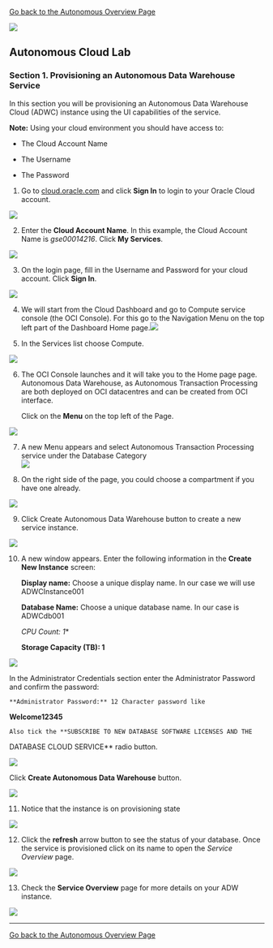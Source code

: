 [Go back to the Autonomous Overview Page](readme.md)

![](../common/images/customer.logo2.png)
## Autonomous Cloud Lab ##
### Section 1. Provisioning an Autonomous Data Warehouse Service ###

In this section you will be provisioning an Autonomous Data Warehouse Cloud (ADWC) instance using the UI capabilities of the service.

**Note:** Using your cloud environment you should have access to:

-   The Cloud Account Name

-   The Username

-   The Password

1.  Go to
    [cloud.oracle.com](http://cloud.oracle.com)
    and click **Sign In** to login to your Oracle Cloud account.

![](./media/image10.png)


2.  Enter the **Cloud Account Name**. In this example, the Cloud Account Name is *gse00014216*. Click **My Services**.

![](./media/image11.png)


3.  On the login page, fill in the Username and Password for your cloud account. Click **Sign In**.

![](./media/image12.png)


4.  We will start from the Cloud Dashboard and go to Compute service console (the OCI Console). For this go to the Navigation Menu on the top left part of the Dashboard Home page.![](./media/image13.png)

5.  In the Services list choose Compute.

![](./media/image14.png)


6.  The OCI Console launches and it will take you to the Home page page.  Autonomous Data Warehouse, as Autonomous Transaction Processing are both deployed on OCI datacentres and can be created from OCI interface.

    Click on the **Menu** on the top left of the Page.

![](./media/image15.png)


7.  A new Menu appears and select Autonomous Transaction Processing
    service under the Database Category\
    ![](./media/image16.png)


8.  On the right side of the page, you could choose a compartment if you
    have one already.

![](./media/image17.png)


9.  Click Create Autonomous Data Warehouse button to create a new
    service instance.

![](./media/image18.png)


10. A new window appears. Enter the following information in the
    **Create New Instance** screen:

    **Display name:** Choose a unique display name. In our case we
    will use ADWCInstance001

    **Database Name:** Choose a unique database name. In our case is
ADWCdb001

    **CPU Count*: 1**

    **Storage Capacity (TB): 1**

![](./media/image19.png)


In the Administrator Credentials section enter the Administrator
Password and confirm the password:

    **Administrator Password:** 12 Character password like
**Welcome12345**

    Also tick the **SUBSCRIBE TO NEW DATABASE SOFTWARE LICENSES AND THE
DATABASE CLOUD SERVICE** radio button.

![](./media/image20.png)


Click **Create Autonomous Data Warehouse** button.

![](./media/image21.png)


11. Notice that the instance is on provisioning state

![](./media/image22.png)


12. Click the **refresh** arrow button to see the status of your
    database. Once the service is provisioned click on its name to open
    the *Service Overview* page.

![](./media/image23.png)

13. Check the **Service Overview** page for more details on your ADW
    instance.

![](./media/image24.png)



---
[Go back to the Autonomous Overview Page](readme.md)
